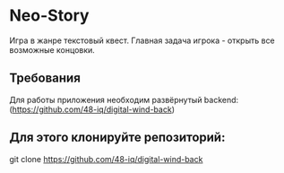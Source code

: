 # Neo-Story

Игра в жанре текстовый квест. Главная задача игрока - открыть все возможные концовки.

## Требования

Для работы приложения необходим развёрнутый backend:  (https://github.com/48-iq/digital-wind-back)

## Для этого клонируйте репозиторий:
   git clone https://github.com/48-iq/digital-wind-back
